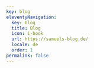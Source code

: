 ```yaml
---
key: blog
eleventyNavigation:
  key: blog
  title: Blog
  icon: i-book
  url: https://samuels-blog.de/
  locale: de
  order: 1
permalink: false
---
```

